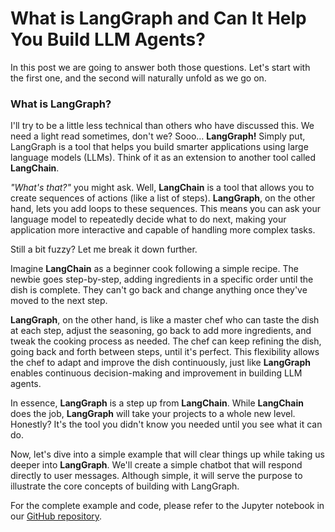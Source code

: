 # What is LangGraph and Can It Help You Build LLM Agents?

In this post we are going to answer both those questions. Let's start with the first one, and the second will naturally unfold as we go on.

### What is LangGraph?

I'll try to be a little less technical than others who have discussed this. We need a light read sometimes, don't we? Sooo… **LangGraph!** Simply put, LangGraph is a tool that helps you build smarter applications using large language models (LLMs). Think of it as an extension to another tool called **LangChain**.

*"What's that?"* you might ask. Well, **LangChain** is a tool that allows you to create sequences of actions (like a list of steps). **LangGraph**, on the other hand, lets you add loops to these sequences. This means you can ask your language model to repeatedly decide what to do next, making your application more interactive and capable of handling more complex tasks.

Still a bit fuzzy? Let me break it down further.

Imagine **LangChain** as a beginner cook following a simple recipe. The newbie goes step-by-step, adding ingredients in a specific order until the dish is complete. They can't go back and change anything once they've moved to the next step.

**LangGraph**, on the other hand, is like a master chef who can taste the dish at each step, adjust the seasoning, go back to add more ingredients, and tweak the cooking process as needed. The chef can keep refining the dish, going back and forth between steps, until it's perfect. This flexibility allows the chef to adapt and improve the dish continuously, just like **LangGraph** enables continuous decision-making and improvement in building LLM agents.

In essence, **LangGraph** is a step up from **LangChain**. While **LangChain** does the job, **LangGraph** will take your projects to a whole new level. Honestly? It's the tool you didn't know you needed until you see what it can do.

Now, let's dive into a simple example that will clear things up while taking us deeper into **LangGraph**. We'll create a simple chatbot that will respond directly to user messages. Although simple, it will serve the purpose to illustrate the core concepts of building with LangGraph.

For the complete example and code, please refer to the Jupyter notebook in our [GitHub repository](./What-is-LangGraph-and-Can-It-Help-You-Build-LLM-Agents.ipynb).
